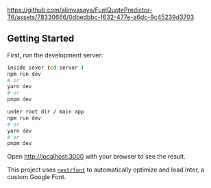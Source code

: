 

https://github.com/alimvasaya/FuelQuotePredictor-T6/assets/78330666/0dbedbbc-f632-477e-a6dc-9c45239d3703


## Getting Started

First, run the development server:


```bash
inside sever (cd server )
npm run dev
# or
yarn dev
# or
pnpm dev
```
```bash
under root dir / main app 
npm run dev
# or
yarn dev
# or
pnpm dev
```
Open [http://localhost:3000](http://localhost:3000) with your browser to see the result.

This project uses [`next/font`](https://nextjs.org/docs/basic-features/font-optimization) to automatically optimize and load Inter, a custom Google Font.





